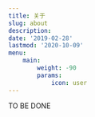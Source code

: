 ```yaml
---
title: 关于
slug: about
description: 
date: '2019-02-28'
lastmod: '2020-10-09'
menu:
    main: 
        weight: -90
        params:
            icon: user
---
```


TO BE DONE
